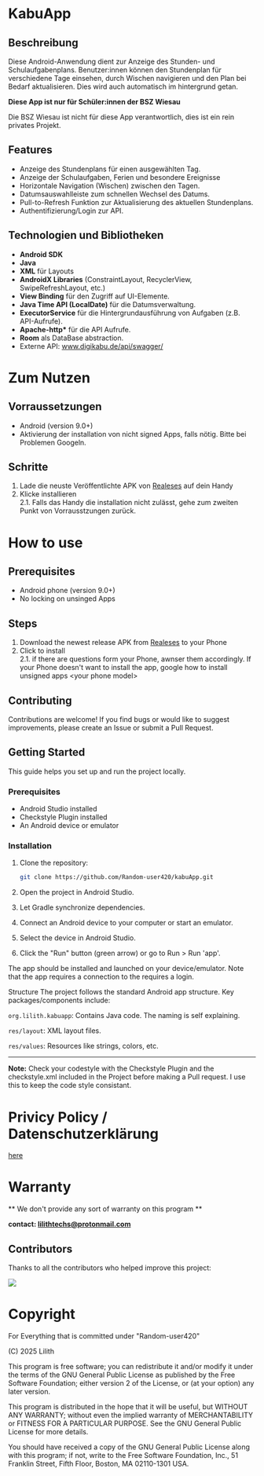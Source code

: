 # KabuApp

## Beschreibung

Diese Android-Anwendung dient zur Anzeige des Stunden- und Schulaufgabenplans. Benutzer:innen können den Stundenplan für verschiedene Tage einsehen, durch Wischen navigieren und den Plan bei Bedarf aktualisieren. Dies wird auch automatisch im hintergrund getan.

**Diese App ist nur für Schüler:innen der BSZ Wiesau**

Die BSZ Wiesau ist nicht für diese App verantwortlich, dies ist ein rein privates Projekt.

## Features

* Anzeige des Stundenplans für einen ausgewählten Tag.
* Anzeige der Schulaufgaben, Ferien und besondere Ereignisse
* Horizontale Navigation (Wischen) zwischen den Tagen.
* Datumsauswahlleiste zum schnellen Wechsel des Datums.
* Pull-to-Refresh Funktion zur Aktualisierung des aktuellen Stundenplans.
* Authentifizierung/Login zur API.

## Technologien und Bibliotheken

* **Android SDK**
* **Java**
* **XML** für Layouts
* **AndroidX Libraries** (ConstraintLayout, RecyclerView, SwipeRefreshLayout, etc.)
* **View Binding** für den Zugriff auf UI-Elemente.
* **Java Time API (LocalDate)** für die Datumsverwaltung.
* **ExecutorService** für die Hintergrundausführung von Aufgaben (z.B. API-Aufrufe).
* **Apache-http\*** für die API Aufrufe.
* **Room** als DataBase abstraction.
* Externe API: www.digikabu.de/api/swagger/


# Zum Nutzen

## Vorraussetzungen
* Android (version 9.0+)
* Aktivierung der installation von nicht signed Apps, falls nötig. Bitte bei Problemen Googeln.

## Schritte
1. Lade die neuste Veröffentlichte APK von [Realeses](https://github.com/Random-user420/kabuApp/releases/tag/0.1-beta) auf dein Handy
2. Klicke installieren\
  2.1. Falls das Handy die installation nicht zulässt, gehe zum zweiten Punkt von Vorrausstzungen zurück.    

# How to use

## Prerequisites
* Android phone (version 9.0+)
* No locking on unsinged Apps

## Steps
1. Download the newest release APK from [Realeses](https://github.com/Random-user420/kabuApp/releases/tag/0.1-beta) to your Phone
2. Click to install\
  2.1. if there are questions form your Phone, awnser them accordingly. If your Phone doesn't want to install the app, google how to install unsigned apps  \<your phone model>   
  
## Contributing

Contributions are welcome! If you find bugs or would like to suggest improvements, please create an Issue or submit a Pull Request.

## Getting Started

This guide helps you set up and run the project locally.

### Prerequisites

* Android Studio installed
* Checkstyle Plugin installed
* An Android device or emulator

### Installation

1. Clone the repository:
   ```bash
   git clone https://github.com/Random-user420/kabuApp.git
2. Open the project in Android Studio.
3. Let Gradle synchronize dependencies.
   
4. Connect an Android device to your computer or start an emulator.
5. Select the device in Android Studio.
6. Click the "Run" button (green arrow) or go to Run > Run 'app'.

The app should be installed and launched on your device/emulator. Note that the app requires a connection to the requires a login.

Structure
The project follows the standard Android app structure. Key packages/components include:

```org.lilith.kabuapp```: Contains Java code. The naming is self explaining.

```res/layout```: XML layout files.

```res/values```: Resources like strings, colors, etc.

---
**Note:**
Check your codestyle with the Checkstyle Plugin and the checkstyle.xml included in the Project before making a Pull request. I use this to keep the code style consistant.

# Privicy Policy / Datenschutzerklärung
[here](https://github.com/Random-user420/kabuApp/blob/03a3f4968481bb9b7f2bf1d6e39d4fefae375c66/PRIVACY.md)

# Warranty
** We don't provide any sort of warranty on this program **

**contact: lilithtechs@protonmail.com**

## Contributors

<p>Thanks to all the contributors who helped improve this project:</p>
<a href="https://github.com/Random-user420/kabuApp/graphs/contributors">
  <img src="https://contrib.rocks/image?repo=Random-user420/kabuApp" />
</a>

# Copyright
For Everything that is committed under "Random-user420"

(C) 2025 Lilith

This program is free software; you can redistribute it and/or modify
it under the terms of the GNU General Public License as published by
the Free Software Foundation; either version 2 of the License, or
(at your option) any later version.

This program is distributed in the hope that it will be useful,
but WITHOUT ANY WARRANTY; without even the implied warranty of
MERCHANTABILITY or FITNESS FOR A PARTICULAR PURPOSE.  See the
GNU General Public License for more details.

You should have received a copy of the GNU General Public License along
with this program; if not, write to the Free Software Foundation, Inc.,
51 Franklin Street, Fifth Floor, Boston, MA 02110-1301 USA.
